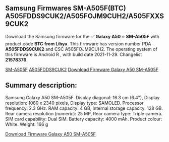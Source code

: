 <h2>Samsung Firmwares SM-A505F(BTC) A505FDDS9CUK2/A505FOJM9CUH2/A505FXXS9CUK2</h2>
Download the Samsung firmware for the ✅ <strong>Galaxy A50 </strong> ⭐ <strong>SM-A505F</strong> with product code <strong>BTC</strong> <strong> from Libya</strong>. This firmware has version number PDA <strong>A505FDDS9CUK2</strong> and CSC A505FOJM9CUH2. The operating system of this firmware is Android R , with build date 2021-11-29. Changelist <strong>21578376</strong>.


[SM-A505F](https://samfirm.shop/samsung/model/SM-A505F)
[A505FDDS9CUK2](https://samfirm.shop/samsung/pda/A505FDDS9CUK2)
[Download Firmware Galaxy A50 SM-A505F](https://samfirm.shop/samsung/firmware/478315)
<h2>Summary description:</h2>
<p>Samsung Galaxy A50 SM-A505F. Display diagonal: 16.3 cm (6.4"), Display resolution: 1080 x 2340 pixels, Display type: SAMOLED. Processor frequency: 2.3 GHz. RAM capacity: 4 GB, Internal storage capacity: 128 GB. Rear camera resolution (numeric): 25 MP, Rear camera type: Triple camera. SIM card capability: Dual SIM. Battery capacity: 4000 mAh. Product colour: White. Weight: 166 g</p>


[Download Firmware Galaxy A50 SM-A505F](https://samfirm.shop/samsung/firmware/478315)
